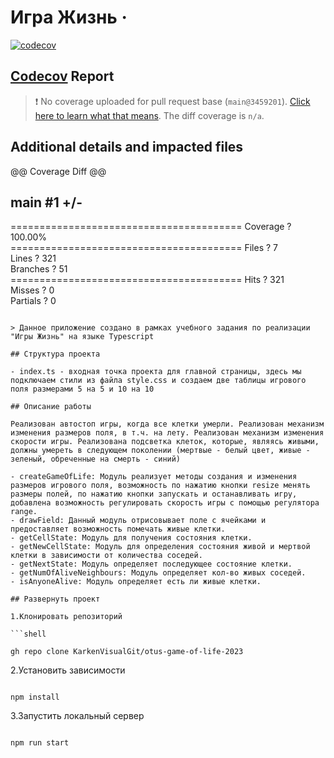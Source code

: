 # Игра Жизнь &middot;

[![codecov](https://codecov.io/gh/KarkenVisualGit/otus-game-of-life-2023/graph/badge.svg?token=BWwgkWTL8k)](https://codecov.io/gh/KarkenVisualGit/otus-game-of-life-2023/tree/otus-game-of-life)

## [Codecov](https://codecov.io/gh/KarkenVisualGit/otus-game-of-life-2023/tree/otus-game-of-life) Report

> :exclamation: No coverage uploaded for pull request base (`main@3459201`). [Click here to learn what that means](https://docs.codecov.io/docs/error-reference?utm_medium=referral&utm_source=github&utm_content=checks&utm_campaign=pr+comments&utm_term=Karken+Turarov#section-missing-base-commit). The diff coverage is `n/a`.

## Additional details and impacted files

@@ Coverage Diff @@

## main #1 +/-

======================================== Coverage ? 100.00%  
======================================== Files ? 7  
 Lines ? 321  
 Branches ? 51  
======================================== Hits ? 321  
 Misses ? 0  
 Partials ? 0

````

> Данное приложение создано в рамках учебного задания по реализации "Игры Жизнь" на языке Typescript

## Структура проекта

- index.ts - входная точка проекта для главной страницы, здесь мы подключаем стили из файла style.css и создаем две таблицы игрового поля размерами 5 на 5 и 10 на 10

## Описание работы

Реализован автостоп игры, когда все клетки умерли. Реализован механизм изменения размеров поля, в т.ч. на лету. Реализован механизм изменения скорости игры. Реализована подсветка клеток, которые, являясь живыми, должны умереть в следующем поколении (мертвые - белый цвет, живые - зеленый, обреченные на смерть - синий)

- createGameOfLife: Модуль реализует методы создания и изменения размеров игрового поля, возможность по нажатию кнопки resize менять размеры полей, по нажатию кнопки запускать и останавливать игру, добавлена возможность регулировать скорость игры с помощью регулятора range.
- drawField: Данный модуль отрисовывает поле с ячейками и предоставляет возможность помечать живые клетки.
- getCellState: Модуль для получения состояния клетки.
- getNewCellState: Модуль для определения состояния живой и мертвой клетки в зависимости от количества соседей.
- getNextState: Модуль определяет последующее состояние клетки.
- getNumOfAliveNeighbours: Модуль определяет кол-во живых соседей.
- isAnyoneAlive: Модуль определяет есть ли живые клетки.

## Развернуть проект

1.Клонировать репозиторий

```shell

gh repo clone KarkenVisualGit/otus-game-of-life-2023

````

2.Установить зависимости

```shell

npm install

```

3.Запустить локальный сервер

```shell

npm run start
```
